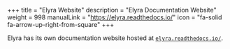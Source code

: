 +++
title = "Elyra Website"
description = "Elyra Documentation Website"
weight = 998
manualLink = "https://elyra.readthedocs.io/"
icon = "fa-solid fa-arrow-up-right-from-square"
+++

Elyra has its own documentation website hosted at [`elyra.readthedocs.io/`](https://elyra.readthedocs.io/).